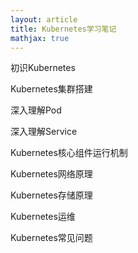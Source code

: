 ```yaml
---
layout: article
title: Kubernetes学习笔记
mathjax: true
---
```


初识Kubernetes

Kubernetes集群搭建

深入理解Pod

深入理解Service

Kubernetes核心组件运行机制

Kubernetes网络原理

Kubernetes存储原理

Kubernetes运维

Kubernetes常见问题
